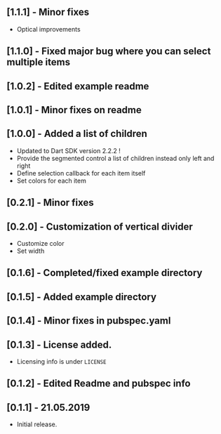 ## [1.1.1] - Minor fixes

* Optical improvements

## [1.1.0] - Fixed major bug where you can select multiple items

## [1.0.2] - Edited example readme

## [1.0.1] - Minor fixes on readme

## [1.0.0] - Added a list of children

* Updated to Dart SDK version 2.2.2 !
* Provide the segmented control a list of children instead only left and right
* Define selection callback for each item itself
* Set colors for each item

## [0.2.1] - Minor fixes

## [0.2.0] - Customization of vertical divider

* Customize color
* Set width

## [0.1.6] - Completed/fixed example directory

## [0.1.5] - Added example directory

## [0.1.4] - Minor fixes in pubspec.yaml

## [0.1.3] - License added.

* Licensing info is under `LICENSE`

## [0.1.2] - Edited Readme and pubspec info

## [0.1.1] - 21.05.2019

* Initial release.
